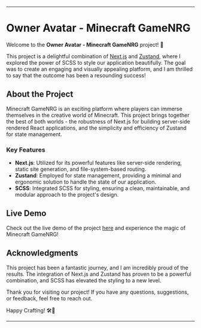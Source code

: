 

---

# Owner Avatar - Minecraft GameNRG

Welcome to the **Owner Avatar - Minecraft GameNRG** project! 🎉

This project is a delightful combination of [Next.js](https://nextjs.org/) and [Zustand](https://zustand.surge.sh/), where I explored the power of SCSS to style our application beautifully. The goal was to create an engaging and visually appealing platform, and I am thrilled to say that the outcome has been a resounding success!

## About the Project

Minecraft GameNRG is an exciting platform where players can immerse themselves in the creative world of Minecraft. This project brings together the best of both worlds - the robustness of Next.js for building server-side rendered React applications, and the simplicity and efficiency of Zustand for state management.

### Key Features

- **Next.js**: Utilized for its powerful features like server-side rendering, static site generation, and file-system-based routing.
- **Zustand**: Employed for state management, providing a minimal and ergonomic solution to handle the state of our application.
- **SCSS**: Integrated SCSS for styling, ensuring a clean, maintainable, and modular approach to the project's design.

## Live Demo

Check out the live demo of the project [here](https://minecraft-gamenrg.vercel.app/) and experience the magic of Minecraft GameNRG!

## Acknowledgments

This project has been a fantastic journey, and I am incredibly proud of the results. The integration of Next.js and Zustand has proven to be a powerful combination, and SCSS has elevated the styling to a new level.

Thank you for visiting our project! If you have any questions, suggestions, or feedback, feel free to reach out.

Happy Crafting! 🛠️🚀

---

